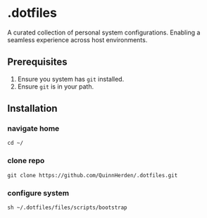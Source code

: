 # .dotfiles

A curated collection of personal system configurations.
Enabling a seamless experience across host environments.

## Prerequisites

1. Ensure you system has `git` installed.
2. Ensure `git` is in your path.

## Installation

### navigate home

`cd ~/`

### clone repo

`git clone https://github.com/QuinnHerden/.dotfiles.git`

###  configure system

`sh ~/.dotfiles/files/scripts/bootstrap`
